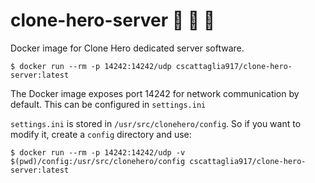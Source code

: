 # clone-hero-server 🎸 🥁 🐳

Docker image for Clone Hero dedicated server software.

```$ docker run --rm -p 14242:14242/udp cscattaglia917/clone-hero-server:latest```

The Docker image exposes port 14242 for network communication by default. This can be configured in `settings.ini`

`settings.ini` is stored in `/usr/src/clonehero/config`. So if you want to modify it, create a `config` directory and use:

```$ docker run --rm -p 14242:14242/udp -v $(pwd)/config:/usr/src/clonehero/config cscattaglia917/clone-hero-server:latest```